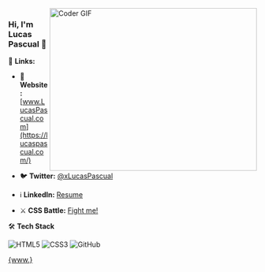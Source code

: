 <img align="right" src="https://github.com/rajaprerak/rajaprerak/blob/master/developer.gif" alt="Coder GIF" width="420" height="330">



### Hi, I'm Lucas Pascual 👋

🔗 **Links:**

- 👤 **Website:** [www.LucasPascual.com](https://lucaspascual.com/)

- 🐦 **Twitter:** [@xLucasPascual](https://twitter.com/xLucasPascual)

- ℹ️ **LinkedIn:** [Resume](https://www.linkedin.com/in/xlucaspascual)

- ⚔️ **CSS Battle:** [Fight me!](https://cssbattle.dev/player/xlucaspascual)

🛠 **Tech Stack**

![HTML5](https://img.shields.io/badge/-HTML5-000000?style=flat&logo=HTML5)
![CSS3](https://img.shields.io/badge/-CSS3-000000?style=flat&logo=CSS3)
![GitHub](https://img.shields.io/badge/-GitHub-000000?style=flat&logo=github&logoColor=FFFFFF)

[{www.}](https://www.youtube.com/watch?v=dQw4w9WgXcQ)
